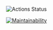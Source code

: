 ![Actions Status](https://github.com/AgarkovRoman/boo-boo/workflows/Build/Deploy/badge.svg)

[![Maintainability](https://api.codeclimate.com/v1/badges/8c111ad44781f994ab2e/maintainability)](https://codeclimate.com/github/AgarkovRoman/boo-boo/maintainability)
